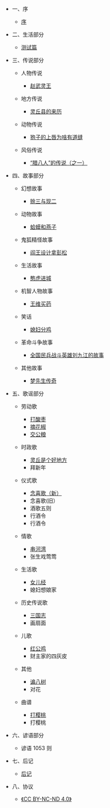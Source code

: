 * 一、序
    * [序](序.md)

* 二、生活部分
    * [测试篇](生活部分/测试篇.md)

* 三、传说部分
    * 人物传说
        * [赵武灵王](传说部分/人物传说/赵武灵王.md)

    * 地方传说
        * [灵丘县的来历](传说部分/地方传说/灵丘县的来历.md)

    * 动物传说
        * [狍子的上唇为啥有道缝](传说部分/动物传说/狍子的上唇为啥有道缝.md)

    * 风俗传说
        * [“腊八人”的传说（之一）](传说部分/风俗传说/“腊八人”的传说（之一）.md)

* 四、故事部分
    * 幻想故事
        * [赊三与现二](故事部分/幻想故事/赊三与现二.md)

    * 动物故事
        * [蛤蟆和燕子](故事部分/动物故事/蛤蟆和燕子.md)

    * 鬼狐精怪故事
        * [阎王设计拿彭松](故事部分/鬼狐精怪故事/阎王设计拿彭松.md)

    * 生活故事
        * [憨虎进城](故事部分/生活故事/憨虎进城.md)

    * 机智人物故事
        * [王维买药](故事部分/机智人物故事/王维买药.md)

    * 笑话
        * [媳妇分鸡](故事部分/笑话/媳妇分鸡.md)

    * 革命斗争故事
        * [全国民兵战斗英雄刘九江的故事](故事部分/革命斗争故事/全国民兵战斗英雄刘九江的故事.md)

    * 其他故事
        * [梦先生传奇](故事部分/其他故事/梦先生传奇.md)

* 五、歌谣部分
    * 劳动歌
        * [打酸枣](歌谣部分/劳动歌/打酸枣.md)
        * [摘花椒](歌谣部分/劳动歌/摘花椒.md)
        * [交公粮](歌谣部分/劳动歌/交公粮.md)

    * 时政歌
        * [灵丘是个好地方](歌谣部分/时政歌/灵丘是个好地方.md)
        * 拜新年

    * 仪式歌
        * [念喜歌（新）](歌谣部分/仪式歌/念喜歌（新）.md)
        * 念喜歌(旧）
        * 酒歌五则
        * 行酒令
        * 行酒令

    * 情歌
        * [串河湾](歌谣部分/情歌/串河湾.md)
        * 张生戏莺莺

    * 生活歌
        * [女儿经](歌谣部分/生活歌/女儿经.md)
        * 媳妇想娘家

    * 历史传说歌
        * [三国志](歌谣部分/历史传说歌/三国志.md)
        * 画扇面

    * 儿歌
        * [红公鸡](歌谣部分/儿歌/红公鸡.md)
        * 财主家的四灰皮

    * 其他
        * [谝八树](歌谣部分/其他/谝八树.md)
        * 对花

    * 曲谱
        * [打樱桃](歌谣部分/曲谱/打樱桃.md)
        * 打樱桃

* 六、谚语部分
    * 谚语 1053 则

* 七、后记
    * [后记](后记.md)

* 八、协议
    * [《CC BY-NC-ND 4.0》](https://creativecommons.org/licenses/by-nc-nd/4.0/legalcode.zh-Hans)
